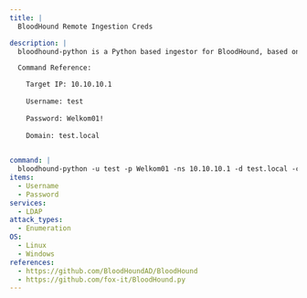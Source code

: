 ```yaml
---
title: |
  BloodHound Remote Ingestion Creds

description: |
  bloodhound-python is a Python based ingestor for BloodHound, based on Impacket. It allows you to remotely collect data for bloodhound by querying LDAP

  Command Reference:

    Target IP: 10.10.10.1
    
    Username: test
    
    Password: Welkom01!
    
    Domain: test.local

    
command: |
  bloodhound-python -u test -p Welkom01 -ns 10.10.10.1 -d test.local -c All
items:
  - Username
  - Password
services:
  - LDAP
attack_types:
  - Enumeration
OS:
  - Linux
  - Windows
references:
  - https://github.com/BloodHoundAD/BloodHound
  - https://github.com/fox-it/BloodHound.py
---
```

